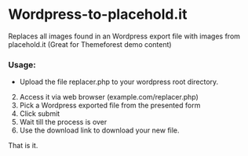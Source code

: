 Wordpress-to-placehold.it
=========================

Replaces all images found in an Wordpress export file with images from placehold.it (Great for Themeforest demo content)

### Usage:
* Upload the file replacer.php to your wordpress root directory.
2. Access it via web browser (example.com/replacer.php)
3. Pick a Wordpress exported file from the presented form
4. Click submit
5. Wait till the process is over
6. Use the download link to download your new file.

That is it.



